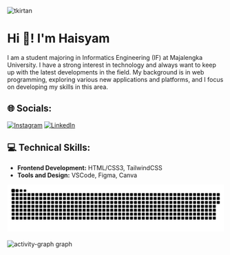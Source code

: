 <p align="left"> <img src="https://komarev.com/ghpvc/?username=Haisyam&label=Profile%20views&color=0e75b6&style=flat" alt="tkirtan" /> </p>

# Hi 👋! I'm Haisyam

I am a student majoring in Informatics Engineering (IF) at Majalengka University. I have a strong interest in technology and always want to keep up with the latest developments in the field. My background is in web programming, exploring various new applications and platforms, and I focus on developing my skills in this area.
## 🌐 Socials:

[![Instagram](https://img.shields.io/badge/Instagram-%23E4405F.svg?logo=Instagram&logoColor=white)](https://instagram.com/mhmdkhrzmi) [![LinkedIn](https://img.shields.io/badge/LinkedIn-%230077B5.svg?logo=linkedin&logoColor=white)](https://www.linkedin.com/in/)

## 💻 Technical Skills:

- **Frontend Development:** HTML/CSS3, TailwindCSS
- **Tools and Design:** VSCode, Figma, Canva

<!-- snake graph -->
<div align="center">
  <picture>
    <source media="(prefers-color-scheme: dark)" srcset="https://github.com/Haisyam/Haisyam/blob/main/github-contribution-grid-snake-dark.svg" />
    <source media="(prefers-color-scheme: light), (prefers-color-scheme: no-preference)" srcset="https://github.com/Haisyam/Haisyam/blob/main/github-contribution-grid-snake.svg" />
    <img src="https://github.com/Haisyam/Haisyam/blob/main/github-contribution-grid-snake.svg" alt="github-snake" />
  </picture>
</div>
<br>
<div align="left">
  <img src="https://github-readme-activity-graph.vercel.app/graph?username=Haisyam&radius=16&theme=react&area=true&order=5" height="auto" alt="activity-graph graph"  />
